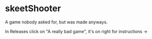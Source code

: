 # skeetShooter


A game nobody asked for, but was made anyways.

In Releases click on "A really bad game", it's on right for instructions ->
